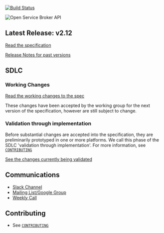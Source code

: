 [![Build Status](https://travis-ci.org/openservicebrokerapi/servicebroker.svg?branch=master)](https://travis-ci.org/openservicebrokerapi/servicebroker "Travis")

![Open Service Broker API](https://openservicebrokerapi.org/wp-content/uploads/sites/21/2016/12/osbapi_logo_concept3_wtm.png)

## Latest Release: v2.12

[Read the specification](https://github.com/openservicebrokerapi/servicebroker/blob/v2.12/spec.md)

[Release Notes for past versions](release-notes.md)

## SDLC

### Working Changes

[Read the working changes to the spec](spec.md)

These changes have been accepted by the working group for the next version of
the specification, however are still subject to change.

### Validation through implementation

Before substantial changes are accepted into the specification, they are
preliminarily prototyped in one or more platforms.  We call this phase of the
SDLC 'validation through implementation'.  For more information, see
[`CONTRIBUTING`](CONTRIBUTING.md)

[See the changes currently being validated](https://github.com/openservicebrokerapi/servicebroker/pulls?q=is%3Apr+is%3Aopen+label%3A%223+-+validating+through+implementation%22)

## Communications

- [Slack Channel](http://slack.openservicebrokerapi.org)
- [Mailing List/Google Group](https://groups.google.com/forum/#!forum/open-service-broker-api)
- [Weekly Call](https://github.com/openservicebrokerapi/servicebroker/wiki/Weekly-Call)

## Contributing

- See [`CONTRIBUTING`](CONTRIBUTING.md)
